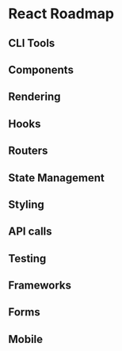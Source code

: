 # React Roadmap

## CLI Tools

## Components

## Rendering

## Hooks

## Routers

## State Management

## Styling

## API calls

## Testing

## Frameworks

## Forms

## Mobile
